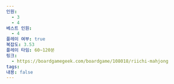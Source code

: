 ```yaml
---
인원:
  - 3
  - 4
베스트 인원:
  - 4
플레이 여부: true
복잡도: 3.53
플레이 타임: 60~120분
링크:
  - https://boardgamegeek.com/boardgame/108018/riichi-mahjong
tags:
내용: false
---
```

